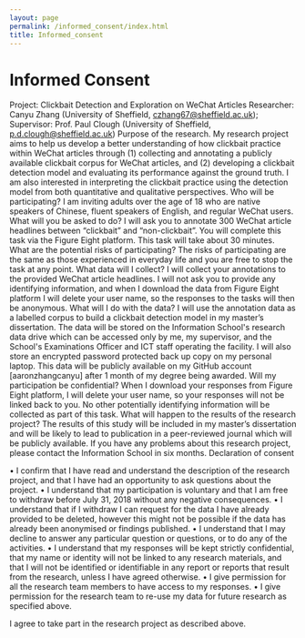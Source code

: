 ```yaml
---
layout: page
permalink: /informed_consent/index.html
title: Informed_consent
---
```


# Informed Consent

Project: Clickbait Detection and Exploration on WeChat Articles 
Researcher: Canyu Zhang (University of Sheffield, czhang67@sheffield.ac.uk); Supervisor: Prof. Paul Clough (University of Sheffield, p.d.clough@sheffield.ac.uk) 
Purpose of the research. My research project aims to help us develop a better understanding of how clickbait practice within WeChat articles through (1) collecting and annotating a publicly available clickbait corpus for WeChat articles, and (2) developing a clickbait detection model and evaluating its performance against the ground truth. I am also interested in interpreting the clickbait practice using the detection model from both quantitative and qualitative perspectives. 
Who will be participating? 
I am inviting adults over the age of 18 who are native speakers of Chinese, fluent speakers of English, and regular WeChat users.
What will you be asked to do? 
I will ask you to annotate 300 WeChat article headlines between “clickbait” and “non-clickbait”. You will complete this task via the Figure Eight platform. This task will take about 30 minutes.
What are the potential risks of participating? 
The risks of participating are the same as those experienced in everyday life and you are free to stop the task at any point.
What data will I collect? 
I will collect your annotations to the provided WeChat article headlines. I will not ask you to provide any identifying information, and when I download the data from Figure Eight platform I will delete your user name, so the responses to the tasks will then be anonymous.
What will I do with the data? 
I will use the annotation data as a labelled corpus to build a clickbait detection model in my master’s dissertation. The data will be stored on the Information School's research data drive which can be accessed only by me, my supervisor, and the School's Examinations Officer and ICT staff operating the facility. I will also store an encrypted password protected back up copy on my personal laptop. This data will be publicly available on my GitHub account [aaronzhangcanyu] after 1 month of my degree being awarded.
Will my participation be confidential? 
When I download your responses from Figure Eight platform, I will delete your user name, so your responses will not be linked back to you. No other potentially identifying information will be collected as part of this task.
What will happen to the results of the research project? 
The results of this study will be included in my master’s dissertation and will be likely to lead to publication in a peer-reviewed journal which will be publicly available. If you have any problems about this research project, please contact the Information School in six months.
Declaration of consent

•	I confirm that I have read and understand the description of the research project, and that I have had an opportunity to ask questions about the project.
•	I understand that my participation is voluntary and that I am free to withdraw before July 31, 2018 without any negative consequences. 
•	I understand that if I withdraw I can request for the data I have already provided to be deleted, however this might not be possible if the data has already been anonymised or findings published.
•	I understand that I may decline to answer any particular question or questions, or to do any of the activities. 
•	I understand that my responses will be kept strictly confidential, that my name or identity will not be linked to any research materials, and that I will not be identified or identifiable in any report or reports that result from the research, unless I have agreed otherwise.
•	I give permission for all the research team members to have access to my responses.
•	I give permission for the research team to re-use my data for future research as specified above.

I agree to take part in the research project as described above.

